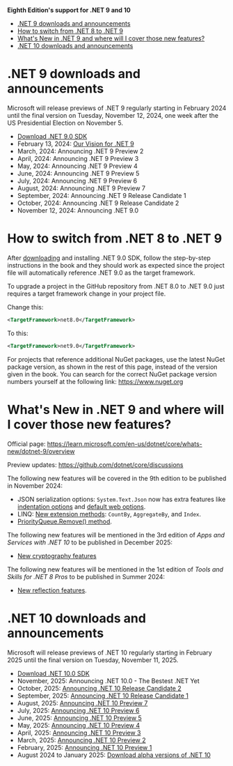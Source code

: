 **Eighth Edition's support for .NET 9 and 10**

- [.NET 9 downloads and announcements](#net-9-downloads-and-announcements)
- [How to switch from .NET 8 to .NET 9](#how-to-switch-from-net-8-to-net-9)
- [What's New in .NET 9 and where will I cover those new features?](#whats-new-in-net-9-and-where-will-i-cover-those-new-features)
- [.NET 10 downloads and announcements](#net-10-downloads-and-announcements)

# .NET 9 downloads and announcements

Microsoft will release previews of .NET 9 regularly starting in February 2024 until the final version on Tuesday, November 12, 2024, one week after the US Presidential Election on November 5.

- [Download .NET 9.0 SDK](https://dotnet.microsoft.com/download/dotnet/9.0)
- February 13, 2024: [Our Vision for .NET 9](https://devblogs.microsoft.com/dotnet/our-vision-for-dotnet-9/)
- March, 2024: Announcing .NET 9 Preview 2
- April, 2024: Announcing .NET 9 Preview 3
- May, 2024: Announcing .NET 9 Preview 4
- June, 2024: Announcing .NET 9 Preview 5
- July, 2024: Announcing .NET 9 Preview 6
- August, 2024: Announcing .NET 9 Preview 7
- September, 2024: Announcing .NET 9 Release Candidate 1
- October, 2024: Announcing .NET 9 Release Candidate 2
- November 12, 2024: Announcing .NET 9.0

# How to switch from .NET 8 to .NET 9

After [downloading](https://dotnet.microsoft.com/download/dotnet/9.0) and installing .NET 9.0 SDK, follow the step-by-step instructions in the book and they should work as expected since the project file will automatically reference .NET 9.0 as the target framework. 

To upgrade a project in the GitHub repository from .NET 8.0 to .NET 9.0 just requires a target framework change in your project file.

Change this:

```xml
<TargetFramework>net8.0</TargetFramework>
```

To this:

```xml
<TargetFramework>net9.0</TargetFramework>
```

For projects that reference additional NuGet packages, use the latest NuGet package version, as shown in the rest of this page, instead of the version given in the book. You can search for the correct NuGet package version numbers yourself at the following link: https://www.nuget.org

# What's New in .NET 9 and where will I cover those new features?

Official page: https://learn.microsoft.com/en-us/dotnet/core/whats-new/dotnet-9/overview

Preview updates: https://github.com/dotnet/core/discussions

The following new features will be covered in the 9th edition to be published in November 2024:
- JSON serialization options: `System.Text.Json` now has extra features like [indentation options](https://learn.microsoft.com/en-us/dotnet/core/whats-new/dotnet-9/overview#indentation-options) and [default web options](https://learn.microsoft.com/en-us/dotnet/core/whats-new/dotnet-9/overview#default-web-options).
- LINQ: [New extension methods](https://learn.microsoft.com/en-us/dotnet/core/whats-new/dotnet-9/overview#linq): `CountBy`, `AggregateBy`, and `Index`.
- [PriorityQueue.Remove() method](https://learn.microsoft.com/en-us/dotnet/core/whats-new/dotnet-9/overview#priorityqueueremove-method).

The following new features will be mentioned in the 3rd edition of *Apps and Services with .NET 10* to be published in December 2025:
- [New cryptography features](https://learn.microsoft.com/en-us/dotnet/core/whats-new/dotnet-9/overview#cryptography)

The following new features will be mentioned in the 1st edition of *Tools and Skills for .NET 8 Pros* to be published in Summer 2024:
- [New reflection features](https://learn.microsoft.com/en-us/dotnet/core/whats-new/dotnet-9/overview#reflection).

# .NET 10 downloads and announcements

Microsoft will release previews of .NET 10 regularly starting in February 2025 until the final version on Tuesday, November 11, 2025.

- [Download .NET 10.0 SDK](https://dotnet.microsoft.com/download/dotnet/10.0)
- November, 2025: Announcing .NET 10.0 - The Bestest .NET Yet
- October, 2025: [Announcing .NET 10 Release Candidate 2](https://devblogs.microsoft.com/dotnet/announcing-dotnet-10-rc-2/)
- September, 2025: [Announcing .NET 10 Release Candidate 1](https://devblogs.microsoft.com/dotnet/announcing-dotnet-10-rc-1/)
- August, 2025: [Announcing .NET 10 Preview 7](https://devblogs.microsoft.com/dotnet/announcing-dotnet-10-preview-7/)
- July, 2025: [Announcing .NET 10 Preview 6](https://devblogs.microsoft.com/dotnet/announcing-dotnet-10-preview-6/)
- June, 2025: [Announcing .NET 10 Preview 5](https://devblogs.microsoft.com/dotnet/announcing-dotnet-10-preview-5/)
- May, 2025: [Announcing .NET 10 Preview 4](https://devblogs.microsoft.com/dotnet/announcing-dotnet-10-preview-4/)
- April, 2025: [Announcing .NET 10 Preview 3](https://devblogs.microsoft.com/dotnet/announcing-dotnet-10-preview-3/)
- March, 2025: [Announcing .NET 10 Preview 2](https://devblogs.microsoft.com/dotnet/announcing-dotnet-10-preview-2/)
- February, 2025: [Announcing .NET 10 Preview 1](https://devblogs.microsoft.com/dotnet/announcing-net-10-preview-1/)
- August 2024 to January 2025: [Download alpha versions of .NET 10](https://github.com/dotnet/installer#table)
